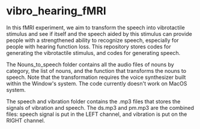 # vibro_hearing_fMRI

In this fMRI experiment, we aim to transform the speech into vibrotactile stimulus and see if itself and the speech aided by this stimulus can provide people with a strengthened ability to recognize speech, especially for people with hearing function loss. This repository stores codes for generating the vibrotactile stimulus, and codes for generating speech.

The Nouns_to_speech folder contains all the audio files of nouns by category, the list of nouns, and the function that transforms the nouns to speech. Note that the transformation requires the voice synthesizer built within the Window's system. The code currently doesn't work on MacOS system. 

The speech and vibration folder contains the .mp3 files that stores the signals of vibration and speech. The ds.mp3 and pm.mp3 are the combined files: speech signal is put in the LEFT channel, and vibration is put on the RIGHT channel. 
